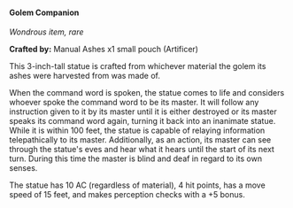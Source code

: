 #### Golem Companion
_Wondrous item, rare_

**Crafted by:** Manual Ashes x1 small pouch (Artificer)

This 3-inch-tall statue is crafted from whichever material the golem its ashes were harvested from was made of.

When the command word is spoken, the statue comes to life and considers whoever spoke the command word to be its master. It will follow any instruction given to it by its master until it is either destroyed or its master speaks its command word again, turning it back into an inanimate statue. While it is within 100 feet, the statue is capable of relaying information telepathically to its master.
Additionally, as an action, its master can see through the statue's eves and hear what it hears until the start of its next turn. During this time the master is blind and deaf in regard to its own senses.

The statue has 10 AC (regardless of material), 4 hit points, has a move speed of 15 feet, and makes perception checks with a +5 bonus.